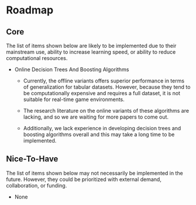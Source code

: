 # Roadmap

## Core

The list of items shown below are likely to be implemented due to their mainstream use, ability to increase learning speed, or ability to reduce computational resources.

* Online Decision Trees And Boosting Algorithms

  * Currently, the offline variants offers superior performance in terms of generalization for tabular datasets. However, because they tend to be computationally expensive and requires a full dataset, it is not suitable for real-time game environments.

  * The research literature on the online variants of these algorithms are lacking, and so we are waiting for more papers to come out.

  * Additionally, we lack experience in developing decision trees and boosting algorithms overall and this may take a long time to be implemented.

## Nice-To-Have

The list of items shown below may not necessarily be implemented in the future. However, they could be prioritized with external demand, collaboration, or funding.

* None
